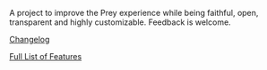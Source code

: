 A project to improve the Prey experience while being faithful, open, transparent and highly customizable. Feedback is welcome.

[Changelog](https://docs.google.com/document/d/1bjhFDZ5ZVwobRI2dq-SLo78Hh6imLM_h8CyJ8KURCWw/edit?usp=sharing)

[Full List of Features](https://docs.google.com/document/d/1rWGILpnvtvuQ2MpSwv7xW6LRclFYtJ8Y5ZYpUI_SIvA/edit#)
